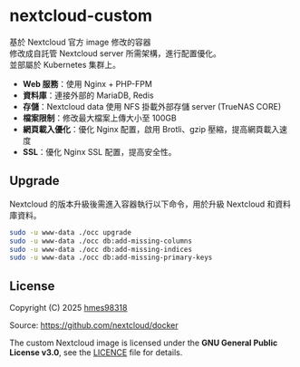# nextcloud-custom
基於 Nextcloud 官方 image 修改的容器  
修改成自託管 Nextcloud server 所需架構，進行配置優化。  
並部屬於 Kubernetes 集群上。  

- **Web 服務**：使用 Nginx + PHP-FPM
- **資料庫**：連接外部的 MariaDB, Redis 
- **存儲**：Nextcloud data 使用 NFS 掛載外部存儲 server (TrueNAS CORE)
- **檔案限制**：修改最大檔案上傳大小至 100GB
- **網頁載入優化**：優化 Nginx 配置，啟用 Brotli、gzip 壓縮，提高網頁載入速度
- **SSL**：優化 Nginx SSL 配置，提高安全性。


## Upgrade
Nextcloud 的版本升級後需進入容器執行以下命令，用於升級 Nextcloud 和資料庫資料。  
```bash
sudo -u www-data ./occ upgrade
sudo -u www-data ./occ db:add-missing-columns
sudo -u www-data ./occ db:add-missing-indices
sudo -u www-data ./occ db:add-missing-primary-keys
```


## License
Copyright (C) 2025  [hmes98318](https://github.com/hmes98318)  

Source: https://github.com/nextcloud/docker  

The custom Nextcloud image is licensed under the **GNU General Public License v3.0**, see the [LICENCE](./LICENSE) file for details.  
